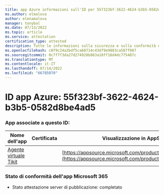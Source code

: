 ```yaml
---
title: app Azure informazioni sull'ID per 55f323bf-3622-4624-b3b5-0582d8be4ad5
ms.author: elmalova
author: elenamalova
manager: tonybal
ms.date: 07/13/2022
ms.topic: article
ms.service: attestation
certification_type: attested
description: Tutte le informazioni sulla sicurezza e sulla conformità disponibili per 55f323bf-3622-4624-b3b5-0582d8be4ad5.
ms.openlocfilehash: c8f9c24a2bdf5ca68714c43df9e9883ca587f987
ms.sourcegitcommit: 0c7f7f3da27d274928b863a18ff16d4dc775487c
ms.translationtype: MT
ms.contentlocale: it-IT
ms.lasthandoff: 07/14/2022
ms.locfileid: "66785070"
---
```

# <a name="azure-app-id-55f323bf-3622-4624-b3b5-0582d8be4ad5"></a>ID app Azure: 55f323bf-3622-4624-b3b5-0582d8be4ad5


### <a name="apps-associated-with-this-id"></a>App associate a questo ID:
| **Nome dell'app** | **Certificata** | **Visualizzazione in AppSource** |
|--------------|---------------|-----------------------|
| [Agente virtuale Tikit](../forward/WA200004288.md) |  | [https://appsource.microsoft.com/product/office/WA200004288](https://appsource.microsoft.com/product/office/WA200004288) |

### <a name="microsoft-365-app-compliance-status"></a>Stato di conformità dell'app Microsoft 365
- Stato attestazione server di pubblicazione: completato
